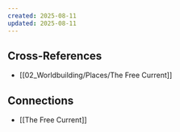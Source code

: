 ```yaml
---
created: 2025-08-11
updated: 2025-08-11
---
```




## Cross-References

- [[02_Worldbuilding/Places/The Free Current]]


## Connections

- [[The Free Current]]
